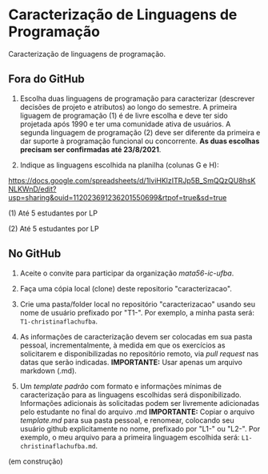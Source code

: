 # Caracterização de Linguagens de Programação

Caracterização de linguagens de programação.
## Fora do GitHub

1. Escolha duas linguagens de programação para caracterizar (descrever decisões de projeto e atributos) ao longo do semestre. A primeira liguagem de programação (1) é de livre escolha e deve ter sido projetada após 1990 e ter uma comunidade ativa de usuários. A segunda linguagem de programação (2) deve ser diferente da primeira e dar suporte à programação funcional ou concorrente. __As duas escolhas precisam ser confirmadas até 23/8/2021__.

2. Indique as linguagens escolhida na planilha (colunas G e H):

https://docs.google.com/spreadsheets/d/1lviHKlzITRJp5B_SmQQzQU8hsKNLKWnD/edit?usp=sharing&ouid=112023691236201550699&rtpof=true&sd=true 

(1) Até 5 estudantes por LP

(2) Até 5 estudantes por LP 

## No GitHub

1. Aceite o convite para participar da organização _mata56-ic-ufba_.

2. Faça uma cópia local (clone) deste repositorio "caracterizacao".

3. Crie uma pasta/folder local no repositório "caracterizacao" usando seu nome de usuário prefixado por "T1-". Por exemplo, a minha pasta será: 
```T1-christinaflachufba```.

4. As informações de caracterização devem ser colocadas em sua pasta pessoal, incrementalmente, à medida em que os exercícios as solicitarem e disponibilizadas no repositório remoto, via _pull request_ nas datas que serão indicadas. __IMPORTANTE:__ Usar apenas um arquivo markdown (.md).

5. Um _template padrão_ com formato e informações mínimas de caracterização para as linguagens escolhidas será disponibilizado. Informações adicionais às solicitadas podem ser livremente adicionadas pelo estudante no final do arquivo .md  __IMPORTANTE:__ Copiar o arquivo _template.md_ para sua pasta pessoal, e renomear, colocando seu usuário github explicitamente no nome, prefixado por "L1-" ou "L2-". Por exemplo, o meu arquivo para a primeira linguagem escolhida será: 
```L1-christinaflachufba.md```. 

(em construção)
